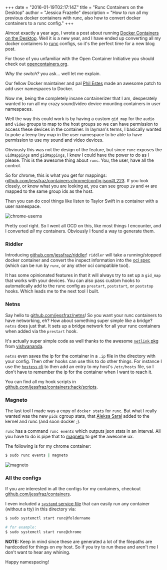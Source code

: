 +++
date = "2016-01-19T02:17:14Z"
title = "Runc Containers on the Desktop"
author = "Jessica Frazelle"
description = "How to run all my previous docker containers with runc, also how to convert docker containers to a runc config."
+++

Almost exactly a year ago, I wrote a post about running
[Docker Containers on the Desktop](/post/docker-containers-on-the-desktop/).
Well it is a new year, and I have ended up converting all my docker containers to
[runc](https://github.com/opencontainers/runc) configs, so it's the perfect time
for a new blog post.

For those of you unfamiliar with the Open Container Initiative you should check
out [opencontainers.org](https://www.opencontainers.org/).

*Why the switch?* you ask... well let me explain.

Our fellow Docker maintainer and pal [Phil Estes](https://twitter.com/estesp)
made an awesome patch to add user namespaces to Docker.

Now me, being the completely insane containerizer that I am, desperately wanted to
run all my crazy sound/video device mounting containers in user namespaces.

Well the way this could work is by having a custom `gid_map` for the `audio` and
`video` groups to map to the host groups so we can have permission to access
these devices in the container. In layman's terms, I basically wanted to poke a
teeny tiny map in the user namespace to be able to have permission to use my sound
and video devices.

Obviously this was not the design of the feature, but since `runc` exposes the
`uidMappings` and `gidMappings`, I knew I could have the power to do as I please.
This is the awesome thing about `runc`. You, the user, have all the control.

So for chrome, this is what you get for mappings:
[github.com/jessfraz/containers:chrome/config.json#L223](https://github.com/jessfraz/containers/blob/master/chrome/config.json#L223).
If you look closely, or know what you are looking at, you can see group `29` and `44`
are mapped to the same group ids as the host.

Then you can do cool things like listen to Taylor Swift in a container with a
user namespace.

![chrome-userns](/img/chrome-userns.png)

Pretty cool right. So I went all OCD on this, like most things I encounter, and I
converted _all_ my containers. Obviously I found a way to generate them.

### Riddler

Introducing [github.com/jessfraz/riddler](https://github.com/jessfraz/riddler)!
`riddler` will take a running/stopped docker container and convert the inspect information
into the [oci spec](https://github.com/opencontainers/specs)
(which can be run by `runc`, or any other oci compatible tool).

It has some opinionated features in that it will always try to set up a `gid_map`
that works with your devices. You can also pass custom hooks to automatically add
to the runc config as `prestart`, `poststart`, or `poststop` hooks. Which leads
me to the next tool I built.

### Netns

Say hello to [github.com/jessfraz/netns](https://github.com/jessfraz/netns)!
So you want your runc containers to have networking, eh? How about something super
simple like a bridge? `netns` does just that. It sets up a bridge network
for all your runc containers when added via the `prestart` hook.

It's actually super simple code as well thanks to the awesome
[`netlink` pkg](https://github.com/vishvananda/netlink) from
[vishvananda](https://github.com/vishvananda).

`netns` even saves the ip for the container in a `.ip` file in the directory with
your config. Then other hooks can use this to do other things. For instance I use
the [`hostess` cli](https://github.com/cbednarski/hostess) to then add an entry to
my host's `/etc/hosts` file, so I don't have to remember the ip for the container
when I want to reach it.

You can find all my hook scripts in
[github.com/jessfraz/containers:hack/scripts](https://github.com/jessfraz/containers/tree/master/hack/scripts).

### Magneto

The last tool I made was a copy of `docker stats` for `runc`. But what I really wanted
was the new `pids` cgroup stats, that [Aleksa Sarai](https://github.com/cyphar) added
to the kernel and runc (and soon docker ;).

`runc` has a command `runc events` which outputs json stats in an interval. All you have
to do is pipe that to [magneto](https://github.com/jessfraz/magneto) to get the awesome ux.

The following is for my chrome container:

```sh
$ sudo runc events | magneto
```

![magneto](/img/magneto.png)

### All the configs

If you are interested in all the configs for my containers, checkout
[github.com/jessfraz/containers](https://github.com/jessfraz/containers).

I even included a [`systemd` service file](https://github.com/jessfraz/containers/blob/master/runc%40.service)
that can easily run any container (without a tty) in this directory via:

```sh
$ sudo systemctl start runc@foldername

# for example:
$ sudo systemctl start runc@chrome
```

**NOTE:** Keep in mind since these are generated a lot of the filepaths are hardcoded for things on
_my_ host. So if you try to run these and aren't me I don't want to hear any whining.

Happy namespacing!
